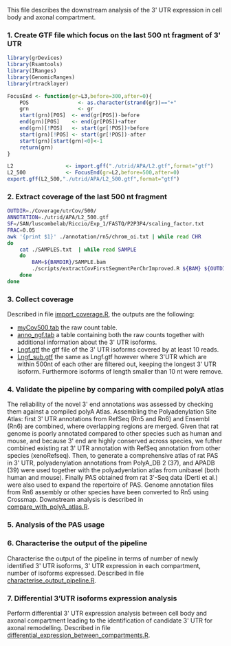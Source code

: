 This file describes the downstream analysis of the 3' UTR expression in cell body and axonal compartment.

### 1. Create GTF file which focus on the last 500 nt fragment of 3' UTR

```R
library(grDevices)
library(Rsamtools)
library(IRanges)
library(GenomicRanges)
library(rtracklayer)

FocusEnd <- function(gr=L3,before=300,after=0){
    POS                <- as.character(strand(gr))=="+"
    grn                <- gr
    start(grn)[POS]  <- end(gr[POS])-before
    end(grn)[POS]    <- end(gr[POS])+after
    end(grn)[!POS]   <- start(gr[!POS])+before
    start(grn)[!POS] <- start(gr[!POS])-after
    start(grn)[start(grn)<0]<-1
    return(grn)
}

L2                 <- import.gff("./utrid/APA/L2.gtf",format="gtf")
L2_500             <- FocusEnd(gr=L2,before=500,after=0)
export.gff(L2_500,"./utrid/APA/L2_500.gtf",format="gtf")

```


### 2. Extract coverage of the last 500 nt fragment

```bash
OUTDIR=./Coverage/utrCov/500/
ANNOTATION=./utrid/APA/L2_500.gtf
SF=/SAN/luscombelab/Riccio/Exp_1/FASTQ/P2P3P4/scaling_factor.txt
FRAC=0.05
awk '{print $1}' ./annotation/rn5/chrom_oi.txt | while read CHR
do
    cat ./SAMPLES.txt  | while read SAMPLE
    do
        BAM=${BAMDIR}/SAMPLE.bam
        ./scripts/extractCovFirstSegmentPerChrImproved.R ${BAM} ${OUTDIR} ${CHR} ${SAMPLE} ${ANNOTATION} ${SF} ${FRAC}
    done
done

```

### 3. Collect coverage

Described in file [import_coverage.R](./scripts/import_coverage.R), the outputs are the following:
  * [myCov500.tab](./data/myCov500.tab) the raw count table.
  * [anno_ngf.tab](./data/anno_ngf.tab) a table containing both the raw counts together with additional information about the 3' UTR isoforms.
  * [Lngf.gtf](./annotation/rn5/Lngf.gtf) the gtf file of the 3' UTR isoforms covered by at least 10 reads.
  * [Lngf_sub.gtf](./annotation/rn5/Lngf_sub.gtf) the same as Lngf.gtf however where 3'UTR which are within 500nt of each other are filtered out, keeping the longest 3' UTR isoform. Furthermore isoforms of length smaller than 10 nt were remove.


### 4. Validate the pipeline by comparing with compiled polyA atlas

The reliability of the novel 3' end annotations was assessed by checking them against a compiled polyA Atlas. Assembling the Polyadenylation Site Atlas: first 3' UTR annotations from RefSeq (Rn5 and Rn6) and Ensembl (Rn6) are combined, where overlapping regions are merged. Given that rat genome is poorly annotated compared to other species such as human and mouse, and because 3' end are highly conserved across species, we futher combined existing rat 3' UTR annotation with RefSeq annotation from other species (xenoRefseq). Then, to generate a comprehensive atlas of rat PAS in 3' UTR, polyadenylation annotations from PolyA_DB 2 (37), and APADB (39) were used together with the polyadyenlation atlas from unibasel (both human and mouse). Finally PAS obtained from rat 3'-Seq data (Derti et al.) were also used to expand the repertoire of PAS. Genome annotation files from Rn6 assembly or other species have been converted to Rn5 using Crossmap. Downstream analysis is described in [compare_with_polyA_atlas.R](./scripts/compare_with_polyA_atlas.R).

### 5. Analysis of the PAS usage

### 6. Characterise the output of the pipeline

Characterise the output of the pipeline in terms of number of newly identified 3' UTR isoforms, 3' UTR expression in each compartment, number of isoforms expressed. Described in file [characterise_output_pipeline.R](./scripts/characterise_output_pipeline.R).

### 7. Differential 3’UTR isoforms expression analysis

Perform differential 3' UTR expression analysis between cell body and axonal compartment leading to the identification of candidate 3' UTR for axonal remodelling. Described in file [differential_expression_between_compartments.R](./scripts/differential_expression_between_compartments.R).

